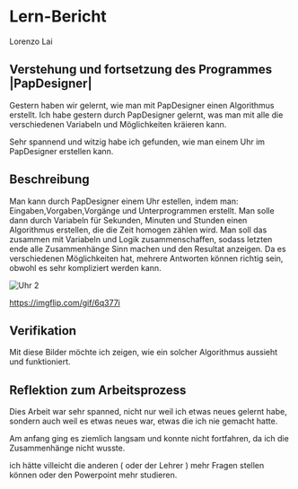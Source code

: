 # Lern-Bericht #

Lorenzo Lai 

## Verstehung und fortsetzung des Programmes |PapDesigner| ##

Gestern haben wir gelernt, wie man mit PapDesigner einen Algorithmus erstellt.
Ich habe gestern durch PapDesigner gelernt, was man mit alle die verschiedenen Variabeln und Möglichkeiten kräieren kann.

Sehr spannend und witzig habe ich gefunden, wie man einem Uhr im PapDesigner erstellen kann.

## Beschreibung ##

Man kann durch PapDesigner einem Uhr estellen, indem man: Eingaben,Vorgaben,Vorgänge und Unterprogrammen erstellt. Man solle dann durch Variabeln für Sekunden, Minuten und Stunden einen Algorithmus erstellen, die die Zeit homogen zählen wird. Man soll das zusammen mit Variabeln und Logik zusammenschaffen, sodass letzten ende alle Zusammenhänge Sinn machen und den Resultat anzeigen. Da es verschiedenen Möglichkeiten hat, mehrere Antworten können richtig sein, obwohl es sehr kompliziert werden kann.

![Uhr 2](https://user-images.githubusercontent.com/110893594/184821145-ecb7bbfb-9029-4154-a577-334ac88b022d.png)

https://imgflip.com/gif/6q377i

## Verifikation ##

Mit diese Bilder möchte ich zeigen, wie ein solcher Algorithmus aussieht und funktioniert.

## Reflektion zum Arbeitsprozess ##

Dies Arbeit war sehr spanned, nicht nur weil ich etwas neues gelernt habe, sondern auch weil es etwas neues war, etwas die ich nie gemacht hatte.

Am anfang ging es ziemlich langsam und konnte nicht fortfahren, da ich die Zusammenhänge nicht wusste.

ich hätte villeicht die anderen ( oder der Lehrer ) mehr Fragen stellen können oder den Powerpoint mehr studieren.
